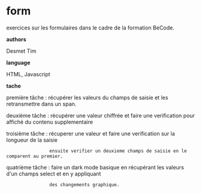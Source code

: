 # form

exercices sur les formulaires dans le cadre de la formation BeCode.

**authors**

Desmet Tim

**language**

HTML, Javascript

**tache**

première tâche : récupérer les valeurs du champs de saisie et les retransmettre dans un span.

deuxième tâche : récupérer une valeur chiffrée et faire une verification pour affiché du contenu supplementaire

troisième tâche : récuperer une valeur et faire une verification sur la longueur de la saisie

                    ensuite verifier un deuxieme champs de saisie en le comparent au premier.

quatrième tâche : faire un dark mode basique en récupérant les valeurs d'un champs select et en y appliquant

                    des changements graphique.
